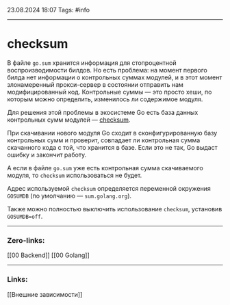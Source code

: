 23.08.2024 18:07
Tags: #info

---
# checksum

В файле `go.sum` хранится информация для стопроцентной воспроизводимости билдов. Но есть проблема: на момент первого билда нет информации о контрольных суммах модулей, и в этот момент злонамеренный прокси-сервер в состоянии отправить нам модифицированный код. Контрольные суммы — это просто хеши, по которым можно определить, изменилось ли содержимое модуля.

Для решения этой проблемы в экосистеме Go есть база данных контрольных сумм модулей — [checksum](https://go.googlesource.com/proposal/+/master/design/25530-sumdb.md).

При скачивании нового модуля Go сходит в сконфигурированную базу контрольных сумм и проверит, совпадает ли контрольная сумма скачанного кода с той, что хранится в базе. Если это не так, Go выдаст ошибку и закончит работу.

А если в файле `go.sum` уже есть контрольная сумма скачиваемого модуля, то `checksum` использоваться не будет.

Адрес используемой `checksum` определяется переменной окружения `GOSUMDB` (по умолчанию — `sum.golang.org`).

Также можно полностью выключить использование `checksum`, установив `GOSUMDB=off`.

---
### Zero-links:
[[00 Backend]] [[00 Golang]]

---
### Links:
[[Внешние зависимости]]